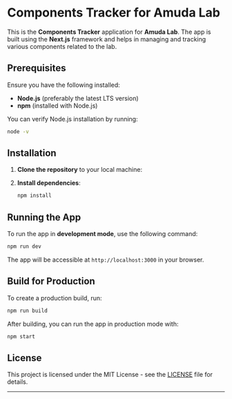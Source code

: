 # Components Tracker for Amuda Lab

This is the **Components Tracker** application for **Amuda Lab**. The app is built using the **Next.js** framework and helps in managing and tracking various components related to the lab.

## Prerequisites

Ensure you have the following installed:

* **Node.js** (preferably the latest LTS version)
* **npm** (installed with Node.js)

You can verify Node.js installation by running:

```bash
node -v
```

## Installation

1. **Clone the repository** to your local machine:

2. **Install dependencies**:

   ```bash
   npm install
   ```

## Running the App

To run the app in **development mode**, use the following command:

```bash
npm run dev
```

The app will be accessible at `http://localhost:3000` in your browser.

## Build for Production

To create a production build, run:

```bash
npm run build
```

After building, you can run the app in production mode with:

```bash
npm start
```

## License

This project is licensed under the MIT License - see the [LICENSE](LICENSE) file for details.

---
